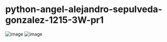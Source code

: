 # python-angel-alejandro-sepulveda-gonzalez-1215-3W-pr1
![image](https://github.com/user-attachments/assets/6b72d1bb-9b4a-4144-a1ab-50117cf91adb)
![image](https://github.com/user-attachments/assets/e0f8563a-0e30-4bad-a268-c5682417bfca)
